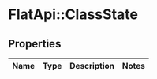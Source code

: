 # FlatApi::ClassState

## Properties
Name | Type | Description | Notes
------------ | ------------- | ------------- | -------------


